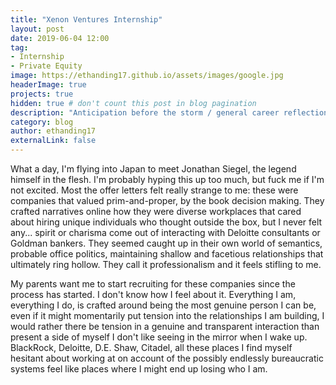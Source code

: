 ```yaml
---
title: "Xenon Ventures Internship"
layout: post
date: 2019-06-04 12:00
tag:
- Internship
- Private Equity
image: https://ethanding17.github.io/assets/images/google.jpg
headerImage: true
projects: true
hidden: true # don't count this post in blog pagination
description: "Anticipation before the storm / general career reflections"
category: blog
author: ethanding17
externalLink: false
---
```


What a day, I'm flying into Japan to meet Jonathan Siegel, the legend himself in the flesh. I'm probably hyping this up too much, but fuck me if I'm not excited. Most the offer letters felt really strange to me: these were companies that valued prim-and-proper, by the book decision making. They crafted narratives online how they were diverse workplaces that cared about hiring unique individuals who thought outside the box, but I never felt any... spirit or charisma come out of interacting with Deloitte consultants or Goldman bankers. They seemed caught up in their own world of semantics, probable office politics, maintaining shallow and facetious relationships that ultimately ring hollow. They call it professionalism and it feels stifling to me.

My parents want me to start recruiting for these companies since the process has started. I don't know how I feel about it. Everything I am, everything I do, is crafted around being the most genuine person I can be, even if it might momentarily put tension into the relationships I am building, I would rather there be tension in a genuine and transparent interaction than present a side of myself I don't like seeing in the mirror when I wake up. BlackRock, Deloitte, D.E. Shaw, Citadel, all these places I find myself hesitant about working at on account of the possibly endlessly bureaucratic systems feel like places where I might end up losing who I am. 

